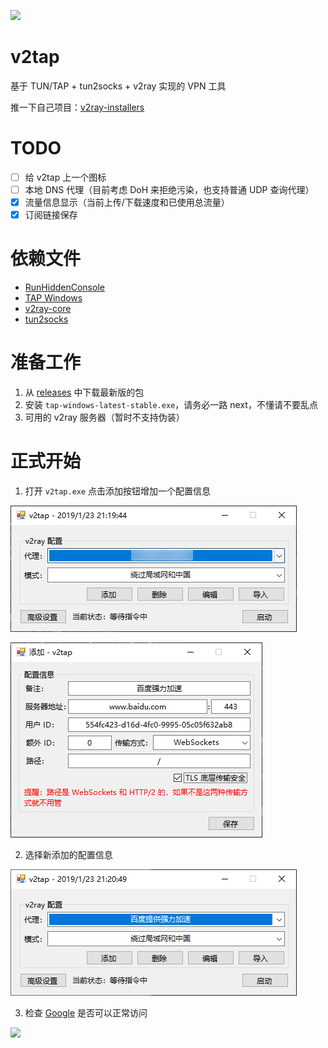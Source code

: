 [![](https://img.shields.io/badge/%E8%81%94%E7%B3%BB%E6%96%B9%E5%BC%8F-Telegram-blue.svg)](https://t.me/Holli_Freed)

# v2tap
基于 TUN/TAP + tun2socks + v2ray 实现的 VPN 工具

推一下自己项目：[v2ray-installers](https://github.com/hacking001/v2ray-installers)

# TODO
- [ ] 给 v2tap 上一个图标
- [ ] 本地 DNS 代理（目前考虑 DoH 来拒绝污染，也支持普通 UDP 查询代理）
- [x] 流量信息显示（当前上传/下载速度和已使用总流量）
- [x] 订阅链接保存

# 依赖文件
- [RunHiddenConsole](https://redmine.lighttpd.net/attachments/660/RunHiddenConsole.zip)
- [TAP Windows](https://build.openvpn.net/downloads/releases/latest/tap-windows-latest-stable.exe)
- [v2ray-core](https://github.com/v2ray/v2ray-core/releases)
- [tun2socks](https://raw.githubusercontent.com/hacking001/v2tap/master/binaries/tun2socks.exe)

# 准备工作
1. 从 [releases](https://github.com/hacking001/v2tap/releases) 中下载最新版的包
2. 安装 `tap-windows-latest-stable.exe`，请务必一路 next，不懂请不要乱点
3. 可用的 v2ray 服务器（暂时不支持伪装）

# 正式开始
1. 打开 `v2tap.exe` 点击添加按钮增加一个配置信息

![](screenshots/one.png)

![](screenshots/two.png)

2. 选择新添加的配置信息

![](screenshots/three.png)

3. 检查 [Google](https://www.google.com/ncr) 是否可以正常访问

![](screenshots/four.png)
